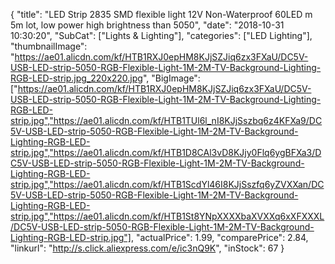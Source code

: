 {
	"title": "LED Strip 2835 SMD flexible light 12V Non-Waterproof 60LED m 5m lot, low power high brightness than 5050",
	"date": "2018-10-31 10:30:20",
	"SubCat": ["Lights & Lighting"],
	"categories": ["LED Lighting"],
	"thumbnailImage": "https://ae01.alicdn.com/kf/HTB1RXJ0epHM8KJjSZJiq6zx3FXaU/DC5V-USB-LED-strip-5050-RGB-Flexible-Light-1M-2M-TV-Background-Lighting-RGB-LED-strip.jpg_220x220.jpg",
	"BigImage": ["https://ae01.alicdn.com/kf/HTB1RXJ0epHM8KJjSZJiq6zx3FXaU/DC5V-USB-LED-strip-5050-RGB-Flexible-Light-1M-2M-TV-Background-Lighting-RGB-LED-strip.jpg","https://ae01.alicdn.com/kf/HTB1TUl6l_nI8KJjSszbq6z4KFXa9/DC5V-USB-LED-strip-5050-RGB-Flexible-Light-1M-2M-TV-Background-Lighting-RGB-LED-strip.jpg","https://ae01.alicdn.com/kf/HTB1D8CAl3vD8KJjy0Flq6ygBFXa3/DC5V-USB-LED-strip-5050-RGB-Flexible-Light-1M-2M-TV-Background-Lighting-RGB-LED-strip.jpg","https://ae01.alicdn.com/kf/HTB1ScdYl46I8KJjSszfq6yZVXXan/DC5V-USB-LED-strip-5050-RGB-Flexible-Light-1M-2M-TV-Background-Lighting-RGB-LED-strip.jpg","https://ae01.alicdn.com/kf/HTB1St8YNpXXXXbaXVXXq6xXFXXXL/DC5V-USB-LED-strip-5050-RGB-Flexible-Light-1M-2M-TV-Background-Lighting-RGB-LED-strip.jpg"],
	"actualPrice": 1.99,
	"comparePrice": 2.84,
	"linkurl": "http://s.click.aliexpress.com/e/ic3nQ9K",
	"inStock": 67
}
